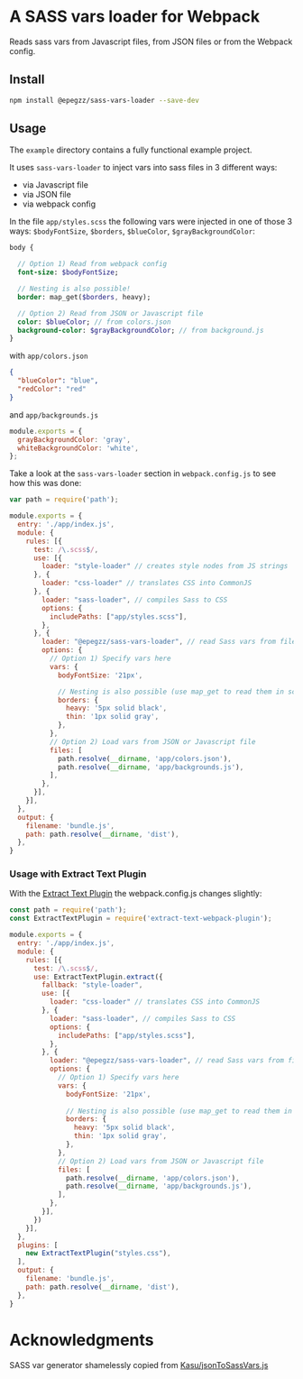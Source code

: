 # A SASS vars loader for Webpack

Reads sass vars from Javascript files, from JSON files or from the Webpack config.


## Install

```sh
npm install @epegzz/sass-vars-loader --save-dev
```

## Usage

The `example` directory contains a fully functional example project.

It uses `sass-vars-loader` to inject vars into sass files in 3 different ways:
 * via Javascript file
 * via JSON file
 * via webpack config

In the file `app/styles.scss` the following vars were injected in one of those 3 ways: `$bodyFontSize`, `$borders`, `$blueColor`, `$grayBackgroundColor`:

```sass
body {

  // Option 1) Read from webpack config
  font-size: $bodyFontSize;

  // Nesting is also possible!
  border: map_get($borders, heavy);

  // Option 2) Read from JSON or Javascript file 
  color: $blueColor; // from colors.json
  background-color: $grayBackgroundColor; // from background.js
}

```

with `app/colors.json`
```json
{
  "blueColor": "blue",
  "redColor": "red"
}
```

and `app/backgrounds.js`
```js
module.exports = {
  grayBackgroundColor: 'gray',
  whiteBackgroundColor: 'white',
};
```


Take a look at the `sass-vars-loader` section in `webpack.config.js` to see how this was done: 
 

```javascript
var path = require('path');

module.exports = {
  entry: './app/index.js',
  module: {
    rules: [{
      test: /\.scss$/,
      use: [{
        loader: "style-loader" // creates style nodes from JS strings
      }, {
        loader: "css-loader" // translates CSS into CommonJS
      }, {
        loader: "sass-loader", // compiles Sass to CSS
        options: {
          includePaths: ["app/styles.scss"],
        },
      }, {
        loader: "@epegzz/sass-vars-loader", // read Sass vars from file or options
        options: {
          // Option 1) Specify vars here
          vars: {
            bodyFontSize: '21px',

            // Nesting is also possible (use map_get to read them in scss)!
            borders: {
              heavy: '5px solid black',
              thin: '1px solid gray',
            },
          },
          // Option 2) Load vars from JSON or Javascript file
          files: [
            path.resolve(__dirname, 'app/colors.json'),
            path.resolve(__dirname, 'app/backgrounds.js'),
          ],
        },
      }],
    }],
  },
  output: {
    filename: 'bundle.js',
    path: path.resolve(__dirname, 'dist'),
  },
}
```

### Usage with Extract Text Plugin

With the [Extract Text Plugin](https://github.com/webpack-contrib/extract-text-webpack-plugin) the webpack.config.js changes slightly:
```javascript
const path = require('path');
const ExtractTextPlugin = require('extract-text-webpack-plugin');

module.exports = {
  entry: './app/index.js',
  module: {
    rules: [{
      test: /\.scss$/,
      use: ExtractTextPlugin.extract({
        fallback: "style-loader",
        use: [{
          loader: "css-loader" // translates CSS into CommonJS
        }, {
          loader: "sass-loader", // compiles Sass to CSS
          options: {
            includePaths: ["app/styles.scss"],
          },
        }, {
          loader: "@epegzz/sass-vars-loader", // read Sass vars from file or options
          options: {
            // Option 1) Specify vars here
            vars: {
              bodyFontSize: '21px',
    
              // Nesting is also possible (use map_get to read them in scss)!
              borders: {
                heavy: '5px solid black',
                thin: '1px solid gray',
              },
            },
            // Option 2) Load vars from JSON or Javascript file
            files: [
              path.resolve(__dirname, 'app/colors.json'),
              path.resolve(__dirname, 'app/backgrounds.js'),
            ],
          },
        }],
      })
    }],
  },
  plugins: [
    new ExtractTextPlugin("styles.css"),
  ],
  output: {
    filename: 'bundle.js',
    path: path.resolve(__dirname, 'dist'),
  },
}
```


# Acknowledgments

SASS var generator shamelessly copied from [Kasu/jsonToSassVars.js](https://gist.github.com/Kasu/ea4f4861a81e626ea308)
